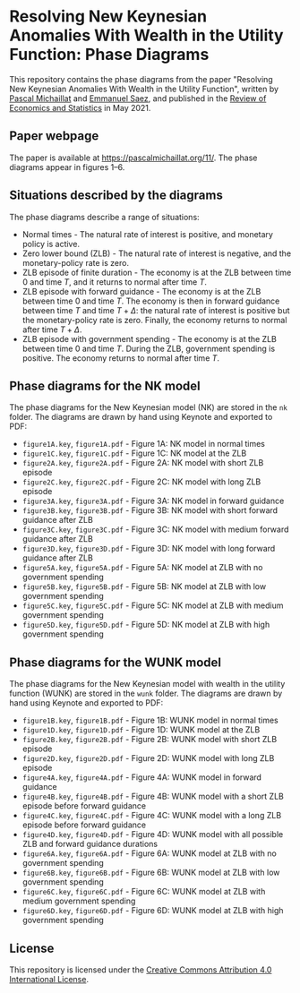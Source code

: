 # Resolving New Keynesian Anomalies With Wealth in the Utility Function: Phase Diagrams

This repository contains the phase diagrams from the paper "Resolving New Keynesian Anomalies With Wealth in the Utility Function", written by [Pascal Michaillat](https://pascalmichaillat.org) and [Emmanuel Saez](https://eml.berkeley.edu/~saez/), and published in the [Review of Economics and Statistics](https://doi.org/10.1162/rest_a_00893) in May 2021.

## Paper webpage

The paper is available at https://pascalmichaillat.org/11/. The phase diagrams appear in figures 1–6.

## Situations described by the diagrams

The phase diagrams describe a range of situations:

+ Normal times - The natural rate of interest is positive, and monetary policy is active.
+ Zero lower bound (ZLB) - The natural rate of interest is negative, and the monetary-policy rate is zero.
+ ZLB episode of finite duration - The economy is at the ZLB between time 0 and time $T$, and it returns to normal after time $T$.
+ ZLB episode with forward guidance - The economy is at the ZLB between time 0 and time $T$. The economy is then in forward guidance between time $T$ and time $T + \Delta$: the natural rate of interest is positive but the monetary-policy rate is zero. Finally, the economy returns to normal after time $T + \Delta$. 
+ ZLB episode with government spending - The economy is at the ZLB between time 0 and time $T$. During the ZLB, government spending is positive. The economy returns to normal after time $T$.

## Phase diagrams for the NK model

The phase diagrams for the New Keynesian model (NK) are stored in the `nk` folder. The diagrams are drawn by hand using Keynote and exported to PDF:

+ `figure1A.key`, `figure1A.pdf` - Figure 1A: NK model in normal times
+ `figure1C.key`, `figure1C.pdf` - Figure 1C: NK model at the ZLB
+ `figure2A.key`, `figure2A.pdf` - Figure 2A: NK model with short ZLB episode
+ `figure2C.key`, `figure2C.pdf` - Figure 2C: NK model with long ZLB episode
+ `figure3A.key`, `figure3A.pdf` - Figure 3A: NK model in forward guidance
+ `figure3B.key`, `figure3B.pdf` - Figure 3B: NK model with short forward guidance after  ZLB
+ `figure3C.key`, `figure3C.pdf` - Figure 3C: NK model with medium forward guidance after ZLB
+ `figure3D.key`, `figure3D.pdf` - Figure 3D: NK model with long forward guidance after ZLB
+ `figure5A.key`, `figure5A.pdf` - Figure 5A: NK model at ZLB with no government spending
+ `figure5B.key`, `figure5B.pdf` - Figure 5B: NK model at ZLB with low government spending
+ `figure5C.key`, `figure5C.pdf` - Figure 5C: NK model at ZLB with medium government spending
+ `figure5D.key`, `figure5D.pdf` - Figure 5D: NK model at ZLB with high government spending

## Phase diagrams for the WUNK model

The phase diagrams for the New Keynesian model with wealth in the utility function (WUNK) are stored in the `wunk` folder. The diagrams are drawn by hand using Keynote and exported to PDF:

+ `figure1B.key`, `figure1B.pdf` - Figure 1B: WUNK model in normal times 
+ `figure1D.key`, `figure1D.pdf` - Figure 1D: WUNK model at the ZLB 
+ `figure2B.key`, `figure2B.pdf` - Figure 2B: WUNK model with short ZLB episode 
+ `figure2D.key`, `figure2D.pdf` - Figure 2D: WUNK model with long ZLB episode 
+ `figure4A.key`, `figure4A.pdf` - Figure 4A: WUNK model in forward guidance 
+ `figure4B.key`, `figure4B.pdf` - Figure 4B: WUNK model with a short ZLB episode before forward guidance 
+ `figure4C.key`, `figure4C.pdf` - Figure 4C: WUNK model with a long ZLB episode before forward guidance 
+ `figure4D.key`, `figure4D.pdf` - Figure 4D: WUNK model with all possible ZLB and forward guidance durations 
+ `figure6A.key`, `figure6A.pdf` - Figure 6A: WUNK model at ZLB with no government spending 
+ `figure6B.key`, `figure6B.pdf` - Figure 6B: WUNK model at ZLB with low government spending 
+ `figure6C.key`, `figure6C.pdf` - Figure 6C: WUNK model at ZLB with medium government spending 
+ `figure6D.key`, `figure6D.pdf` - Figure 6D: WUNK model at ZLB with high government spending 

## License

This repository is licensed under the [Creative Commons Attribution 4.0 International License](http://creativecommons.org/licenses/by/4.0/).